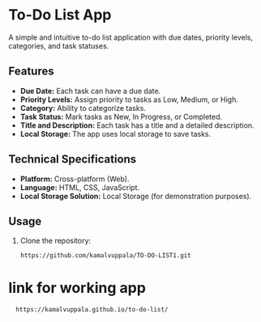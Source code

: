 # To-Do List App

A simple and intuitive to-do list application with due dates, priority levels, categories, and task statuses.

## Features

- **Due Date:** Each task can have a due date.
- **Priority Levels:** Assign priority to tasks as Low, Medium, or High.
- **Category:** Ability to categorize tasks.
- **Task Status:** Mark tasks as New, In Progress, or Completed.
- **Title and Description:** Each task has a title and a detailed description.
- **Local Storage:** The app uses local storage to save tasks.



## Technical Specifications

- **Platform:** Cross-platform (Web).
- **Language:** HTML, CSS, JavaScript.
- **Local Storage Solution:** Local Storage (for demonstration purposes).

## Usage

1. Clone the repository:

   ```bash
   https://github.com/kamalvuppala/TO-DO-LIST1.git

# link for working app

```bash
  https://kamalvuppala.github.io/to-do-list/

